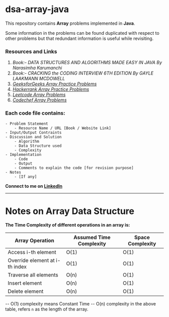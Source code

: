 # dsa-array-java

This repository contains **Array** problems implemented in **Java**.

Some information in the problems can be found duplicated with respect to other problems but that redundant information is useful while revisiting.

### Resources and Links
1. *Book:- DATA STRUCTURES AND ALGORITHMS MADE EASY IN JAVA By Narasimha Karumanchi*
2. *Book:- CRACKING the CODING INTERVIEW 6TH EDITION By GAYLE LAAKMANN MCDOWELL*
3. *[GeeksforGeeks Array Practice Problems](https://practice.geeksforgeeks.org/explore?page=1&category[]=Arrays&sortBy=submissions)*
4. *[Hackerrank Array Practice Problems](https://www.hackerrank.com/domains/data-structures?filters%5Bsubdomains%5D%5B%5D=arrays)*
5. *[Leetcode Array Problems](https://leetcode.com/tag/array/)*
6. *[Codechef Array Problems](https://www.codechef.com/tags/problems/array)*

### Each code file contains:
	- Problem Statement
		- Resource Name / URL [Book / Website Link]
	- Input/Output Contraints
	- Discussion and Solution
		- Algorithm
		- Data Structure used
		- Complexity
	- Implementation
		- Code 
        - Output
        - Comments to explain the code [for revision purpose]
	- Notes
		- [If any]

**Connect to me on [LinkedIn](https://www.linkedin.com/in/rahulrajpandey/)**

***

# Notes on Array Data Structure
**The Time Complexity of different operations in an array is:**

| Array Operation                 | Assumed Time Complexity | Space Complexity |
|---------------------------------|-------------------------|------------------|
| Access i-th element             | O(1)                    | O(1)             |
| Override element at i-th index  | O(1)                    | O(1)             |
| Traverse all elements           | O(n)                    | O(1)             |
| Insert element                  | O(n)                    | O(1)             |
| Delete element                  | O(n)                    | O(1)             |

-- O(1) complexity means Constant Time
-- O(n) complexity in the above table, refers `n` as the length of the array. 
